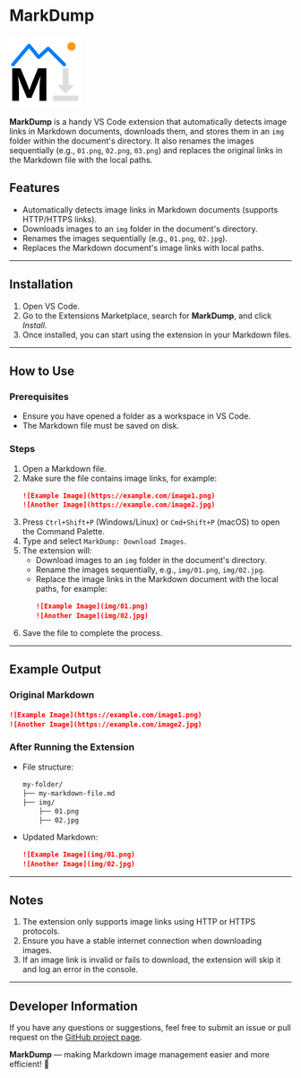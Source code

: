 # MarkDump

![logo](./images/icon.png)

**MarkDump** is a handy VS Code extension that automatically detects image links in Markdown documents, downloads them, and stores them in an `img` folder within the document's directory. It also renames the images sequentially (e.g., `01.png`, `02.png`, `03.png`) and replaces the original links in the Markdown file with the local paths.

## Features
- Automatically detects image links in Markdown documents (supports HTTP/HTTPS links).
- Downloads images to an `img` folder in the document's directory.
- Renames the images sequentially (e.g., `01.png`, `02.jpg`).
- Replaces the Markdown document's image links with local paths.

---

## Installation
1. Open VS Code.
2. Go to the Extensions Marketplace, search for **MarkDump**, and click *Install*.
3. Once installed, you can start using the extension in your Markdown files.

---

## How to Use

### Prerequisites
- Ensure you have opened a folder as a workspace in VS Code.
- The Markdown file must be saved on disk.

### Steps
1. Open a Markdown file.
2. Make sure the file contains image links, for example:
   ```markdown
   ![Example Image](https://example.com/image1.png)
   ![Another Image](https://example.com/image2.jpg)
   ```
3. Press `Ctrl+Shift+P` (Windows/Linux) or `Cmd+Shift+P` (macOS) to open the Command Palette.
4. Type and select `MarkDump: Download Images`.
5. The extension will:
   - Download images to an `img` folder in the document's directory.
   - Rename the images sequentially, e.g., `img/01.png`, `img/02.jpg`.
   - Replace the image links in the Markdown document with the local paths, for example:
     ```markdown
     ![Example Image](img/01.png)
     ![Another Image](img/02.jpg)
     ```
6. Save the file to complete the process.

---

## Example Output
### Original Markdown
```markdown
![Example Image](https://example.com/image1.png)
![Another Image](https://example.com/image2.jpg)
```

### After Running the Extension
- File structure:
  ```
  my-folder/
  ├── my-markdown-file.md
  ├── img/
      ├── 01.png
      ├── 02.jpg
  ```
- Updated Markdown:
  ```markdown
  ![Example Image](img/01.png)
  ![Another Image](img/02.jpg)
  ```

---

## Notes
1. The extension only supports image links using HTTP or HTTPS protocols.
2. Ensure you have a stable internet connection when downloading images.
3. If an image link is invalid or fails to download, the extension will skip it and log an error in the console.

---

## Developer Information
If you have any questions or suggestions, feel free to submit an issue or pull request on the [GitHub project page](https://github.com/your-repo-link).

**MarkDump** — making Markdown image management easier and more efficient! 🎉

